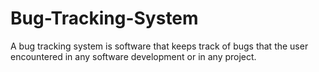 # Bug-Tracking-System
A bug tracking system is software that keeps track of bugs that the user encountered in any software development or in any project.
